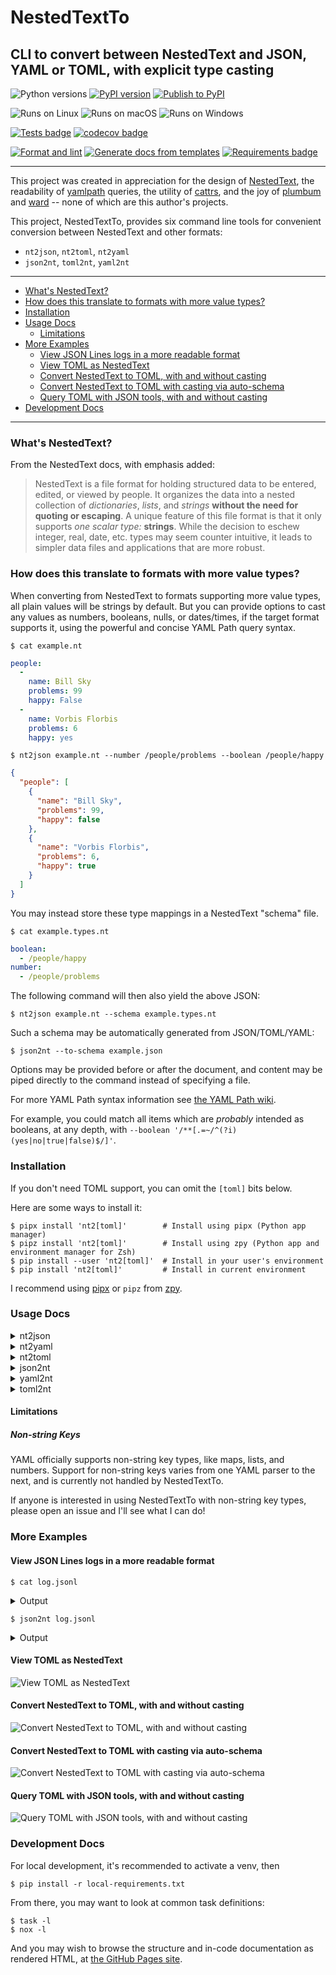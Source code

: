 # NestedTextTo
## CLI to convert between NestedText and JSON, YAML or TOML, with explicit type casting

![Python versions](https://img.shields.io/pypi/pyversions/nt2?logo=python)
[![PyPI version](https://img.shields.io/pypi/v/nt2?logo=pypi&label=PyPI&color=yellowgreen)](https://pypi.org/project/nt2/)
[![Publish to PyPI](https://img.shields.io/github/actions/workflow/status/andydecleyre/nestedtextto/pypi.yml?label=Publish%20to%20PyPI&logo=github)](https://github.com/AndydeCleyre/nestedtextto/actions/workflows/pypi.yml)

![Runs on Linux](https://img.shields.io/badge/Runs%20on-Linux-yellowgreen?logo=linux)
![Runs on macOS](https://img.shields.io/badge/Runs%20on-macOS-red?logo=macos)
![Runs on Windows](https://img.shields.io/badge/Runs%20on-Windows-blue?logo=windows)

[![Tests badge](https://img.shields.io/github/actions/workflow/status/andydecleyre/nestedtextto/test.yml?branch=develop&label=Tests&logo=github)](https://github.com/AndydeCleyre/nestedtextto/actions/workflows/test.yml)
[![codecov badge](https://codecov.io/github/AndydeCleyre/nestedtextto/branch/develop/graph/badge.svg?token=M30UZQVM4Q)](https://codecov.io/github/AndydeCleyre/nestedtextto)


[![Format and lint](https://img.shields.io/github/actions/workflow/status/andydecleyre/nestedtextto/fmt.yml?branch=develop&label=Format%20%26%20Lint&logo=github)](https://github.com/AndydeCleyre/nestedtextto/actions/workflows/fmt.yml)
[![Generate docs from templates](https://img.shields.io/github/actions/workflow/status/andydecleyre/nestedtextto/doc.yml?branch=develop&label=Make%20Docs&logo=github)](https://andydecleyre.github.io/nestedtextto/moduleIndex.html)
[![Requirements badge](https://img.shields.io/github/actions/workflow/status/andydecleyre/nestedtextto/reqs.yml?branch=develop&label=Bump%20Reqs&logo=github)](https://github.com/AndydeCleyre/nestedtextto/actions/workflows/reqs.yml)

---

This project was created in appreciation for the design of [NestedText](https://nestedtext.org/),
the readability of [yamlpath](https://github.com/wwkimball/yamlpath) queries,
the utility of [cattrs](https://cattrs.readthedocs.io/),
and the joy of [plumbum](https://plumbum.readthedocs.io/)
and [ward](https://ward.readthedocs.io/) --
none of which are this author's projects.

This project, NestedTextTo, provides six command line tools
for convenient conversion between NestedText and other formats:
- `nt2json`, `nt2toml`, `nt2yaml`
- `json2nt`, `toml2nt`, `yaml2nt`

---

<!--TOC-->

- [What's NestedText?](#whats-nestedtext)
- [How does this translate to formats with more value types?](#how-does-this-translate-to-formats-with-more-value-types)
- [Installation](#installation)
- [Usage Docs](#usage-docs)
  - [Limitations](#limitations)
- [More Examples](#more-examples)
  - [View JSON Lines logs in a more readable format](#view-json-lines-logs-in-a-more-readable-format)
  - [View TOML as NestedText](#view-toml-as-nestedtext)
  - [Convert NestedText to TOML, with and without casting](#convert-nestedtext-to-toml-with-and-without-casting)
  - [Convert NestedText to TOML with casting via auto-schema](#convert-nestedtext-to-toml-with-casting-via-auto-schema)
  - [Query TOML with JSON tools, with and without casting](#query-toml-with-json-tools-with-and-without-casting)
- [Development Docs](#development-docs)

<!--TOC-->

---

### What's NestedText?

From the NestedText docs, with emphasis added:

> NestedText is a file format for holding structured data to be entered, edited, or viewed by people. It organizes the data into a nested collection of *dictionaries*, *lists*, and *strings* **without the need for quoting or escaping**. A unique feature of this file format is that it only supports *one scalar type:* **strings**.  While the decision to eschew integer, real, date, etc. types may seem counter intuitive, it leads to simpler data files and applications that are more robust.

### How does this translate to formats with more value types?

When converting from NestedText to formats supporting more value types,
all plain values will be strings by default.
But you can provide options to cast any values as numbers, booleans, nulls, or dates/times,
if the target format supports it, using the powerful and concise YAML Path query syntax.

```console
$ cat example.nt
```
```yaml
people:
  -
    name: Bill Sky
    problems: 99
    happy: False
  -
    name: Vorbis Florbis
    problems: 6
    happy: yes
```
```console
$ nt2json example.nt --number /people/problems --boolean /people/happy
```
```json
{
  "people": [
    {
      "name": "Bill Sky",
      "problems": 99,
      "happy": false
    },
    {
      "name": "Vorbis Florbis",
      "problems": 6,
      "happy": true
    }
  ]
}
```

You may instead store these type mappings in a NestedText "schema" file.

```console
$ cat example.types.nt
```
```yaml
boolean:
  - /people/happy
number:
  - /people/problems
```

The following command will then also yield the above JSON:

```console
$ nt2json example.nt --schema example.types.nt
```

Such a schema may be automatically generated from JSON/TOML/YAML:

```console
$ json2nt --to-schema example.json
```

Options may be provided before or after the document,
and content may be piped directly to the command instead of specifying a file.

For more YAML Path syntax information see
[the YAML Path wiki](https://github.com/wwkimball/yamlpath/wiki/Search-Expressions).

For example, you could match all items which are *probably* intended as booleans,
at any depth, with `--boolean '/**[.=~/^(?i)(yes|no|true|false)$/]'`.

### Installation

If you don't need TOML support, you can omit the `[toml]` bits below.

Here are some ways to install it:

```console
$ pipx install 'nt2[toml]'        # Install using pipx (Python app manager)
$ pipz install 'nt2[toml]'        # Install using zpy (Python app and environment manager for Zsh)
$ pip install --user 'nt2[toml]'  # Install in your user's environment
$ pip install 'nt2[toml]'         # Install in current environment
```

I recommend using [pipx](https://github.com/pypa/pipx)
or `pipz` from [zpy](https://github.com/AndydeCleyre/zpy).

### Usage Docs

<details>
  <summary>nt2json</summary>

```
nt2json 0.2.6

Read NestedText and output its content as JSON.

By default, generated JSON values will only contain strings, arrays, and maps,
but you can cast nodes matching YAML Paths to boolean, null, or number.

Casting switches may be before or after file arguments.

Examples:
    nt2json example.nt
    nt2json <example.nt
    cat example.nt | nt2json
    nt2json --int People.age --boolean 'People."is a wizard"' example.nt

Usage:
    nt2json [SWITCHES] input_files...

Meta-switches:
    -h, --help                      Prints this help message and quits
    -v, --version                   Prints the program's version and quits

Switches:
    --boolean, -b YAMLPATH:str      Cast each node matching the given YAML Path
                                    query as boolean; may be given multiple
                                    times
    --null, -n YAMLPATH:str         Cast each node matching the given YAML Path
                                    query as null, if it is an empty string; may
                                    be given multiple times
    --number, --int, --float, -i, -f YAMLPATH:str
                                    Cast each node matching the given YAML Path
                                    query as a number; may be given multiple
                                    times
    --schema, -s NESTEDTEXTFILE:ExistingFile
                                    Cast nodes matching YAML Path queries
                                    specified in a NestedText document. It must
                                    be a map with one or more of the keys:
                                    'null', 'boolean', 'number'Each key's value
                                    is a list of YAML Paths.; may be given
                                    multiple times


```

</details>


<details>
  <summary>nt2yaml</summary>

```
nt2yaml 0.2.6

Read NestedText and output its content as YAML.

By default, generated YAML values will only contain strings, arrays, and maps,
but you can cast nodes matching YAML Paths to boolean, null, number, or date.

Casting switches may be before or after file arguments.

Examples:
    nt2yaml example.nt
    nt2yaml <example.nt
    cat example.nt | nt2yaml
    nt2yaml --int People.age --boolean 'People."is a wizard"' example.nt

Usage:
    nt2yaml [SWITCHES] input_files...

Meta-switches:
    -h, --help                      Prints this help message and quits
    -v, --version                   Prints the program's version and quits

Switches:
    --boolean, -b YAMLPATH:str      Cast each node matching the given YAML Path
                                    query as boolean; may be given multiple
                                    times
    --date, -d YAMLPATH:str         Cast each node matching the given YAML Path
                                    query as a date, assuming it's ISO 8601; may
                                    be given multiple times
    --null, -n YAMLPATH:str         Cast each node matching the given YAML Path
                                    query as null, if it is an empty string; may
                                    be given multiple times
    --number, --int, --float, -i, -f YAMLPATH:str
                                    Cast each node matching the given YAML Path
                                    query as a number; may be given multiple
                                    times
    --schema, -s NESTEDTEXTFILE:ExistingFile
                                    Cast nodes matching YAML Path queries
                                    specified in a NestedText document. It must
                                    be a map with one or more of the keys:
                                    'null', 'boolean', 'number'Each key's value
                                    is a list of YAML Paths.; may be given
                                    multiple times


```

</details>


<details>
  <summary>nt2toml</summary>

```
nt2toml 0.2.6

Read NestedText and output its content as TOML.

By default, generated TOML values will only contain strings, arrays, and maps,
but you can cast nodes matching YAML Paths to boolean, number, or date.

Casting switches may be before or after file arguments.

Examples:
    nt2toml example.nt
    nt2toml <example.nt
    cat example.nt | nt2toml
    nt2toml --int People.age --boolean 'People."is a wizard"' example.nt

Usage:
    nt2toml [SWITCHES] input_files...

Meta-switches:
    -h, --help                      Prints this help message and quits
    -v, --version                   Prints the program's version and quits

Switches:
    --boolean, -b YAMLPATH:str      Cast each node matching the given YAML Path
                                    query as boolean; may be given multiple
                                    times
    --date, -d YAMLPATH:str         Cast each node matching the given YAML Path
                                    query as a date, assuming it's ISO 8601; may
                                    be given multiple times
    --number, --int, --float, -i, -f YAMLPATH:str
                                    Cast each node matching the given YAML Path
                                    query as a number; may be given multiple
                                    times
    --schema, -s NESTEDTEXTFILE:ExistingFile
                                    Cast nodes matching YAML Path queries
                                    specified in a NestedText document. It must
                                    be a map with one or more of the keys:
                                    'null', 'boolean', 'number'Each key's value
                                    is a list of YAML Paths.; may be given
                                    multiple times


```

</details>


<details>
  <summary>json2nt</summary>

```
json2nt 0.2.6

Read JSON and output its content as NestedText.

Examples:
    json2nt example.json
    json2nt <example.json
    cat example.json | json2nt

Usage:
    json2nt [SWITCHES] input_files...

Meta-switches:
    -h, --help           Prints this help message and quits
    -v, --version        Prints the program's version and quits

Switches:
    --to-schema, -s      Rather than convert the inputs, generate a schema


```

</details>


<details>
  <summary>yaml2nt</summary>

```
yaml2nt 0.2.6

Read YAML and output its content as NestedText.

Examples:
    yaml2nt example.yml
    yaml2nt <example.yml
    cat example.yml | yaml2nt

Usage:
    yaml2nt [SWITCHES] input_files...

Meta-switches:
    -h, --help           Prints this help message and quits
    -v, --version        Prints the program's version and quits

Switches:
    --to-schema, -s      Rather than convert the inputs, generate a schema


```

</details>


<details>
  <summary>toml2nt</summary>

```
toml2nt 0.2.6

Read TOML and output its content as NestedText.

Examples:
    toml2nt example.yml
    toml2nt <example.yml
    cat example.yml | toml2nt

Usage:
    toml2nt [SWITCHES] input_files...

Meta-switches:
    -h, --help           Prints this help message and quits
    -v, --version        Prints the program's version and quits

Switches:
    --to-schema, -s      Rather than convert the inputs, generate a schema


```

</details>


#### Limitations

##### Non-string Keys

YAML officially supports non-string key types,
like maps, lists, and numbers.
Support for non-string keys varies from one YAML parser to the next,
and is currently not handled by NestedTextTo.

If anyone is interested in using NestedTextTo with non-string key types,
please open an issue and I'll see what I can do!

### More Examples

#### View JSON Lines logs in a more readable format

```console
$ cat log.jsonl
```
<details>
  <summary>Output</summary>

```json
{"chat_id": 651321, "event": "receiving code", "user_first_name": "Andy", "user_id": 651321}
{"event": "guessed syntax", "ext": null, "probability": 0.05201493203639984, "probability_min": 0.12, "syntax": "Matlab"}
{"chat_id": 651321, "event": "colorizing code", "syntax": "py3", "user_first_name": "Andy", "user_id": 651321}
{"event": "Got deletion request", "reply_to_msg_user_id": 651321, "user_id": 651321}
{"chat_id": 651321, "event": "failed to delete message (it's probably gone already)", "exception": "Traceback (most recent call last):\n  File \"/home/andy/Code/colorcodebot/app/colorcodebot.py\", line 278, in delete_after_delay\n    bot.delete_message(message.chat.id, message.message_id)\n  File \"/home/andy/.local/share/venvs/84f7fb558856f9ccc2c54e3d122862b6/venv/lib/python3.10/site-packages/telebot/__init__.py\", line 1081, in delete_message\n    return apihelper.delete_message(self.token, chat_id, message_id, timeout)\n  File \"/home/andy/.local/share/venvs/84f7fb558856f9ccc2c54e3d122862b6/venv/lib/python3.10/site-packages/telebot/apihelper.py\", line 1299, in delete_message\n    return _make_request(token, method_url, params=payload, method='post')\n  File \"/home/andy/.local/share/venvs/84f7fb558856f9ccc2c54e3d122862b6/venv/lib/python3.10/site-packages/telebot/apihelper.py\", line 152, in _make_request\n    json_result = _check_result(method_name, result)\n  File \"/home/andy/.local/share/venvs/84f7fb558856f9ccc2c54e3d122862b6/venv/lib/python3.10/site-packages/telebot/apihelper.py\", line 179, in _check_result\n    raise ApiTelegramException(method_name, result, result_json)\ntelebot.apihelper.ApiTelegramException: A request to the Telegram API was unsuccessful. Error code: 400. Description: Bad Request: message to delete not found"}
```

</details>

```console
$ json2nt log.jsonl
```

<details>
  <summary>Output</summary>

```yaml
-
  chat_id: 651321
  event: receiving code
  user_first_name: Andy
  user_id: 651321
-
  event: guessed syntax
  ext:
  probability: 0.05201493203639984
  probability_min: 0.12
  syntax: Matlab
-
  chat_id: 651321
  event: colorizing code
  syntax: py3
  user_first_name: Andy
  user_id: 651321
-
  event: Got deletion request
  reply_to_msg_user_id: 651321
  user_id: 651321
-
  chat_id: 651321
  event: failed to delete message (it's probably gone already)
  exception:
    > Traceback (most recent call last):
    >   File "/home/andy/Code/colorcodebot/app/colorcodebot.py", line 278, in delete_after_delay
    >     bot.delete_message(message.chat.id, message.message_id)
    >   File "/home/andy/.local/share/venvs/84f7fb558856f9ccc2c54e3d122862b6/venv/lib/python3.10/site-packages/telebot/__init__.py", line 1081, in delete_message
    >     return apihelper.delete_message(self.token, chat_id, message_id, timeout)
    >   File "/home/andy/.local/share/venvs/84f7fb558856f9ccc2c54e3d122862b6/venv/lib/python3.10/site-packages/telebot/apihelper.py", line 1299, in delete_message
    >     return _make_request(token, method_url, params=payload, method='post')
    >   File "/home/andy/.local/share/venvs/84f7fb558856f9ccc2c54e3d122862b6/venv/lib/python3.10/site-packages/telebot/apihelper.py", line 152, in _make_request
    >     json_result = _check_result(method_name, result)
    >   File "/home/andy/.local/share/venvs/84f7fb558856f9ccc2c54e3d122862b6/venv/lib/python3.10/site-packages/telebot/apihelper.py", line 179, in _check_result
    >     raise ApiTelegramException(method_name, result, result_json)
    > telebot.apihelper.ApiTelegramException: A request to the Telegram API was unsuccessful. Error code: 400. Description: Bad Request: message to delete not found
```

</details>

#### View TOML as NestedText

![View TOML as NestedText](https://user-images.githubusercontent.com/1787385/199562999-d702bfb5-859c-417d-b8a4-ffb0d36e7537.png)

#### Convert NestedText to TOML, with and without casting

![Convert NestedText to TOML, with and without casting](https://user-images.githubusercontent.com/1787385/199562703-db0fec70-bb18-431a-aa01-c4858b449c56.png)

#### Convert NestedText to TOML with casting via auto-schema

![Convert NestedText to TOML with casting via auto-schema](https://user-images.githubusercontent.com/1787385/199562909-a1060b9b-0446-4aba-81b1-5ff288c839ed.png)

#### Query TOML with JSON tools, with and without casting

![Query TOML with JSON tools, with and without casting](https://user-images.githubusercontent.com/1787385/199562454-b6267df2-aaa9-421b-a47d-93cb49641a30.png)

### Development Docs

For local development, it's recommended to activate a venv, then

```console
$ pip install -r local-requirements.txt
```

From there, you may want to look at common task definitions:

```console
$ task -l
$ nox -l
```

And you may wish to browse the structure and in-code documentation as rendered HTML,
at [the GitHub Pages site](https://andydecleyre.github.io/nestedtextto/moduleIndex.html).

